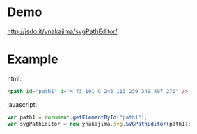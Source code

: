 Demo
======
http://jsdo.it/ynakajima/svgPathEditor/


Example
======

html:
```html
<path id="path1" d="M 73 191 C 245 113 239 349 407 270" />
```

javascript:
```javascript
var path1 = document.getElementById("path1");
var svgPathEditor = new ynakajima.svg.SVGPathEditor(path1);
```

